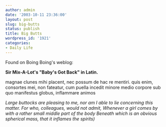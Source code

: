 ```yaml
---
author: admin
date: '2003-10-11 23:36:00'
layout: post
slug: big-butts
status: publish
title: Big Butts
wordpress_id: '1921'
categories:
- Daily Life
---
```

Found on Boing Boing&apos;s weblog:

<b>Sir Mix-A-Lot&apos;s "Baby&apos;s Got Back" in Latin.</b> 

magnae clunes mihi placent, nec possum de hac re mentiri.
quis enim, consortes mei, non fateatur,
cum puella incedit minore medio corpore
sub quo manifestus globus, inflammare animos

<lj-cut text="translation..."><i>Large buttocks are pleasing to me, nor am I able to lie concerning this matter.
For who, colleagues, would not admit,
Whenever a girl comes by with a rather small middle part of the body
Beneath which is an obvious spherical mass, that it inflames the spirits)</i>
